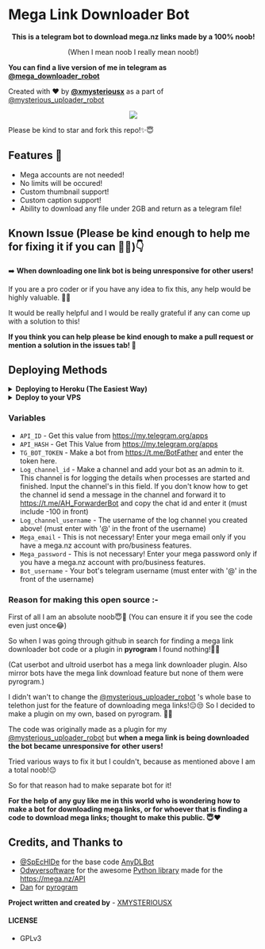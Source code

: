 # Mega Link Downloader Bot
<p align="center"><b>This is a telegram bot to download mega.nz links made by a 100% noob!</b></p>

<p align="center">(When I mean noob I really mean noob!)</p>

<b>You can find a live version of me in telegram as [@mega_downloader_robot](https://t.me/mega_downloader_robot)</b>

Created with ❤️ by <b>[@xmysteriousx](https://t.me/xmysteriousx)</b> as a part of [@mysterious_uploader_robot](https://t.me/mysterious_uploader_robot)

<p align="center"><a href="https://t.me/rezoth_tm"><img src="https://img.shields.io/badge/Telegram-Join%20Telegram%20Group-blue.svg?logo=telegram"></a></p>

Please be kind to star and fork this repo!✨😇
<br>

## Features 💫
 - Mega accounts are not needed!
 - No limits will be occured!
 - Custom thumbnail support!
 - Custom caption support!
 - Ability to download any file under 2GB and return as a telegram file!

## Known Issue (Please be kind enough to help me for fixing it if you can 🥺🙏)👇

➡️ <b>When downloading one link bot is being unresponsive for other users!</b>

If you are a pro coder or if you have any idea to fix this, any help would be highly valuable. 🥺🙏

It would be really helpful and I would be really grateful if any can come up with a solution to this!

<b>If you think you can help please be kind enough to make a pull request or mention a solution in the issues tab! 🙏</b>


## Deploying Methods

<details>
  <summary><b>Deploying to Heroku (The Easiest Way)</b></summary>

<br>

- Choose Europe as server location when deploying. (Beacuse downloadings will be fast!).
- Examples of needed bot variables are mentioned below in this readme!

<br>
  
[![Deploy](https://www.herokucdn.com/deploy/button.svg)](https://heroku.com/deploy?template=https://github.com/XMYSTERlOUSX/mega-link-downloader-bot)
</details>

<details>
  <summary><b>Deploy to your VPS</b></summary>

<br>

**Make a vps (Recommended - Ubuntu 20.04 (LTS) x64) and log in to it)**
- Then execute the below commands. 👇
```sh  
sudo apt update
```
```sh  
sudo apt upgrade
```
```sh  
apt-get update
```
```sh  
apt-get install tmux
```
```sh  
tmux
```
**Now there are two methods to go further!**
- Method 1
  
  - Fork my repo. In the repo go inside to the `sample_config.py` and copy all the code in it. In your forked repo, create a file named `config.py` and paste the whole code in it. 
  - Then edit the values in it with your values! (Example of how to edit is mentioned in the `config.py` file.)
  - Then execute the below commands. 👇

```sh  
git clone You_forked_repo_url
```
```sh  
apt install python3-pip
```
```sh  
apt install ffmpeg
```
```sh  
cd mega-link-downloader-bot
```
```sh  
pip3 install -r requirements.txt
```
```sh  
python3 bot.py
```
Now If you did everything correctly bot will be running successfully! 🥳

- Method 2

  - Execute the below commands. 👇

```sh  
git clone https://github.com/XMYSTERlOUSX/mega-link-downloader-bot
```
```sh  
apt install python3-pip
```
```sh  
apt install ffmpeg
```
```sh  
cd mega-link-downloader-bot
```
```sh  
pip3 install -r requirements.txt
```
```sh  
cp sample_config.py config.py
```
```sh  
nano config.py
```
  - Now you will be inside the `config.py` file.
  - Then edit the values in it with your values! (Example of how to edit is mentioned in the `config.py` file.)
  - (For pasting letters, copy any value you want and take the curser to the place you want by arrow keys and right click the mouse! 😅)
  - After editing all with appropriate values as mentioned in the config file press Ctrl + X from your keyboard.
  - Then press y in your keyboard.
  - Then execute the below command. 👇
  
```sh  
python3 bot.py
```
Now If you did everything correctly bot will be running successfully! 🥳
</details>

### Variables
- `API_ID` -  Get this value from https://my.telegram.org/apps
- `API_HASH` - Get This Value from https://my.telegram.org/apps
- `TG_BOT_TOKEN` - Make a bot from https://t.me/BotFather and enter the token here.
- `Log_channel_id` - Make a channel and add your bot as an admin to it. This channel is for logging the details when processes are started and finished. Input the channel's in this field. If you don't know how to get the channel id send a message in the channel and forward it to https://t.me/AH_ForwarderBot and copy the chat id and enter it  (must include -100 in front)
- `Log_channel_username` - The username of the log channel you created above! (must enter with '@' in the front of the username)
- `Mega_email` - This is not necessary! Enter your mega email only if you have a mega.nz account with pro/business features.
- `Mega_password` - This is not necessary! Enter your mega password only if you have a mega.nz account with pro/business features.
- `Bot_username` - Your bot's telegram username (must enter with '@' in the front of the username)

### Reason for making this open source :-

First of all I am an absolute noob😇🥺 (You can ensure it if you see the code even just once😂)

So when I was going through github in search for finding a mega link downloader bot code or a plugin in <b>pyrogram</b> I found nothing!🥺😞

(Cat userbot and ultroid userbot has a mega link downloader plugin. Also mirror bots have the mega link download feature but none of them were pyrogram.)

I didn't wan't to change the [@mysterious_uploader_robot](https://t.me/mysterious_uploader_robot) 's whole base to telethon just for the feature of downloading mega links!😑😒 So I decided to make a plugin on my own, based on pyrogram. 🤷‍♀️

The code was originally made as a plugin for my [@mysterious_uploader_robot](https://t.me/mysterious_uploader_robot) but <b>when a mega link is being downloaded the bot became unresponsive for other users!</b>

Tried various ways to fix it but I couldn't, because as mentioned above I am a total noob!😔

So for that reason had to make separate bot for it!

<b>For the help of any guy like me in this world who is wondering how to make a bot for downloading mega links, or for whoever that is finding a code to download mega links; thought to make this public. 😇❤️</b>

## Credits, and Thanks to

* [@SpEcHlDe](https://telegram.dog/ThankTelegram) for the base code [AnyDLBot](https://github.com/SpEcHiDe/AnyDLBot)
* [Odwyersoftware](https://github.com/odwyersoftware) for the awesome [Python library](https://github.com/odwyersoftware/mega.py) made for the https://mega.nz/API
* [Dan](https://github.com/delivrance) for [pyrogram](https://github.com/Pyrogram)

<b>Project written and created by</b> - [XMYSTERIOUSX](https://github.com/XMYSTERlOUSX)


#### LICENSE
- GPLv3

